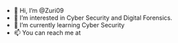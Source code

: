 - 👋 Hi, I’m @Zuri09
- 👀 I’m interested in Cyber Security and Digital Forensics.
- 🌱 I’m currently learning Cyber Security
- 📫 You can reach me at 

<!---
Zuri09/Zuri09 is a ✨ special ✨ repository because its `README.md` (this file) appears on your GitHub profile.
You can click the Preview link to take a look at your changes.
--->

